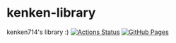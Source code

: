 # kenken-library
kenken714's library :)
[![Actions Status](https://github.com/kenken714/kenken-library/workflows/verify/badge.svg)](https://github.com/kenken714/kenken-library/actions)
[![GitHub Pages](https://img.shields.io/static/v1?label=GitHub+Pages&message=+&color=brightgreen&logo=github)](https://kenken714.github.io/kenken-library/)
